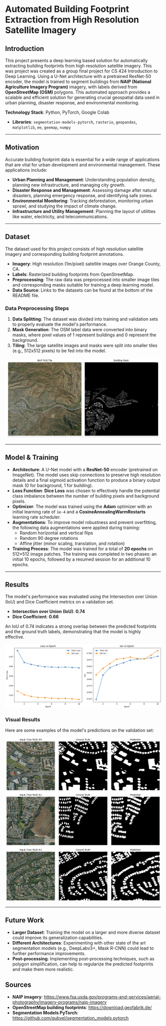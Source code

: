 # Automated Building Footprint Extraction from High Resolution Satellite Imagery

## Introduction

This project presents a deep learning based solution for automatically extracting building footprints from high resolution satellite imagery. This was project was created as a group final project for CS 424 Introduction to Deep Learning. Using a U-Net architecture with a pretrained ResNet-50 encoder, the model is trained to segment buildings from **NAIP (National Agriculture Imagery Program)** imagery, with labels derived from **OpenStreetMap (OSM)** polygons. This automated approach provides a scalable and efficient solution for generating crucial geospatial data used in urban planning, disaster response, and environmental monitoring.

**Technology Stack**: Python, PyTorch, Google Colab
* **Libraries**: `segmentation-models-pytorch`, `rasterio`, `geopandas`, `matplotlib`, `ee`, `geemap`, `numpy`

---

## Motivation

Accurate building footprint data is essential for a wide range of applications that are vital for urban development and environmental management. These applications include:

* **Urban Planning and Management**: Understanding population density, planning new infrastructure, and managing city growth.
* **Disaster Response and Management**: Assessing damage after natural disasters, planning emergency response, and identifying safe zones.
* **Environmental Monitoring**: Tracking deforestation, monitoring urban sprawl, and studying the impact of climate change.
* **Infrastructure and Utility Management**: Planning the layout of utilities like water, electricity, and telecommunications.

---

## Dataset

The dataset used for this project consists of high resolution satellite imagery and corresponding building footprint annotations.

* **Imagery**: High resolution (1m/pixel) satellite images over Orange County, CA.
* **Labels**: Rasterized building footprints from OpenStreetMap.
* **Preprocessing**: The raw data was preprocessed into smaller image tiles and corresponding masks suitable for training a deep learning model.
* **Data Source**: Links to the datasets can be found at the bottom of the README file.

### Data Preprocessing Steps

1.  **Data Splitting**: The dataset was divided into training and validation sets to properly evaluate the model's performance.
2.  **Mask Generation**: The OSM label data were converted into binary masks, where pixel values of 1 represent buildings and 0 represent the background.
3.  **Tiling**: The large satellite images and masks were split into smaller tiles (e.g., 512x512 pixels) to be fed into the model.

![A grid of satellite image tiles and their corresponding masks](/screenshots/training_data.png)

---

## Model & Training

* **Architecture**: A U-Net model with a **ResNet-50** encoder (pretrained on ImageNet). The model uses skip connections to preserve high resolution details and a final sigmoid activation function to produce a binary output mask (0 for background, 1 for building).
* **Loss Function**: **Dice Loss** was chosen to effectively handle the potential class imbalance between the number of building pixels and background pixels.
* **Optimizer**: The model was trained using the **Adam** optimizer with an initial learning rate of `1e-4` and a **CosineAnnealingWarmRestarts** learning rate scheduler.
* **Augmentations**: To improve model robustness and prevent overfitting, the following data augmentations were applied during training:
    * Random horizontal and vertical flips
    * Random 90 degree rotations
    * Affine jitter (minor scaling, translation, and rotation)
* **Training Process**: The model was trained for a total of **20 epochs** on 512×512 image patches. The training was completed in two phases: an initial 10 epochs, followed by a resumed session for an additional 10 epochs.

---

## Results

The model's performance was evaluated using the Intersection over Union (IoU) and Dice Coefficient metrics on a validation set.

* **Intersection over Union (IoU)**: **0.74**
* **Dice Coefficient**: **0.66**

An IoU of 0.74 indicates a strong overlap between the predicted footprints and the ground truth labels, demonstrating that the model is highly effective.

![Graphed Loss](/screenshots/loss_vs_epochs.png)

### Visual Results

Here are some examples of the model's predictions on the validation set:

![Loss Vs Epochs 1](/screenshots/input_groundtruth_output_comparison_1.png)
![Loss Vs Epochs 2](/screenshots/input_groundtruth_output_comparison_2.png)
![Loss Vs Epochs 3](/screenshots/input_groundtruth_output_comparison_3.png)


---

## Future Work

* **Larger Dataset**: Training the model on a larger and more diverse dataset could improve its generalization capabilities.
* **Different Architectures**: Experimenting with other state of the art segmentation models (e.g., DeepLabv3+, Mask R-CNN) could lead to further performance improvements.
* **Post-processing**: Implementing post-processing techniques, such as polygon simplification, can help to regularize the predicted footprints and make them more realistic.

## Sources

* **NAIP imagery**: https://www.fsa.usda.gov/programs-and-services/aerial-photography/imagery-programs/naip-imagery
* **OpenStreetMap building footprints**: https://download.geofabrik.de/
* **Segmentation Models PyTorch**: https://github.com/qubvel/segmentation_models.pytorch